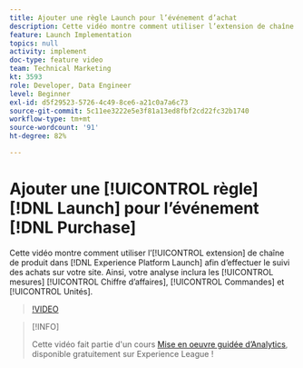 ```yaml
---
title: Ajouter une règle Launch pour l’événement d’achat
description: Cette vidéo montre comment utiliser l’extension de chaîne de produit dans Launch afin d’effectuer le suivi des achats sur votre site. Ainsi, votre analyse inclura les mesures Chiffre d’affaires, Commandes et Unités.
feature: Launch Implementation
topics: null
activity: implement
doc-type: feature video
team: Technical Marketing
kt: 3593
role: Developer, Data Engineer
level: Beginner
exl-id: d5f29523-5726-4c49-8ce6-a21c0a7a6c73
source-git-commit: 5c11ee3222e5e3f81a13ed8fbf2cd22fc32b1740
workflow-type: tm+mt
source-wordcount: '91'
ht-degree: 82%

---
```


# Ajouter une [!UICONTROL règle] [!DNL Launch] pour l’événement [!DNL Purchase]

Cette vidéo montre comment utiliser l’[!UICONTROL extension] de chaîne de produit dans [!DNL Experience Platform Launch] afin d’effectuer le suivi des achats sur votre site. Ainsi, votre analyse inclura les [!UICONTROL mesures] [!UICONTROL Chiffre d’affaires], [!UICONTROL Commandes] et [!UICONTROL Unités].

>[!VIDEO](https://video.tv.adobe.com/v/28766/?quality=12)

>[!INFO]
>
> Cette vidéo fait partie d&#39;un cours [Mise en oeuvre guidée d’Analytics](https://experienceleague.adobe.com/?recommended=Analytics-D-1-2019.1), disponible gratuitement sur Experience League !